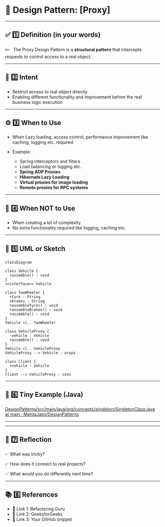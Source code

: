 # 📌 Design Pattern: [Proxy]

---

## ✅ 1️⃣ Definition (in your words)

✏️   The Proxy Design Pattern is a **structural pattern** that intercepts requests to control access to a real object.

---

## 🎯 2️⃣ Intent

- Restrict access to real object directly.
- Enabling different functionality and improvement before the real business logic execution

---

## ⚙️ 3️⃣ When to Use

- When Lazy loading, access control, performance improvement like caching, logging etc. required

- Example:
    - Spring interceptors and filters
    - Load balancing or logging etc.
    - **Spring AOP Proxies**
    - **Hibernate Lazy Loading**
    - **Virtual proxies for image loading**
    - **Remote proxies for RPC systems**

---

## 🚫 4️⃣ When NOT to Use

- When creating a lot of complexity
- No extra functionality required like logging, caching etc.

---

## 🧩 5️⃣ UML or Sketch

```mermaid
classDiagram

class Vehicle {
  +assemble() : void
}
<<interface>> Vehicle

class TwoWheeler {
  +tyre : String
  +brakes : String
  +assembleTyre() : void
  +assembleBrakes() : void
  +assemble() : void
}
Vehicle <|.. TwoWheeler

class VehicleProxy {
  -vehicle : Vehicle
  +assemble() : void
}
Vehicle <|.. VehicleProxy
VehicleProxy --> Vehicle : wraps

class Client {
  +vehicle : Vehicle
}
Client --> VehicleProxy : uses

```

---

## 📝 6️⃣ Tiny Example (Java)

[DesignPatterns/src/main/java/org/concepts/singleton/SingletonClass.java at main · MehtaJatin/DesignPatterns](https://github.com/MehtaJatin/DesignPatterns/blob/main/src/main/java/org/concepts/singleton/SingletonClass.java)

---

---

## 🧠 7️⃣ Reflection

✅ What was tricky?

✅ How does it connect to real projects?

✅ What would you do differently next time?

---

## 📚 8️⃣ References

- 📖 Link 1: Refactoring Guru
- 📖 Link 2: GeeksforGeeks
- 📖 Link 3: Your GitHub snippet